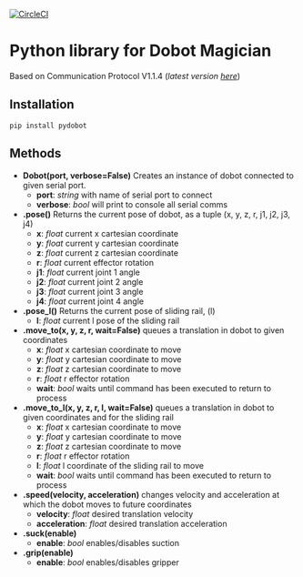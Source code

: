 [![CircleCI](https://circleci.com/gh/luismesas/pydobot.svg?style=svg)](https://circleci.com/gh/luismesas/pydobot)

Python library for Dobot Magician
===

Based on Communication Protocol V1.1.4 (_latest version [here](https://www.dobot.cc/downloadcenter.html?sub_cat=72#sub-download)_)


Installation
---

```
pip install pydobot
```

Methods
---

* **Dobot(port, verbose=False)** Creates an instance of dobot connected to given serial port.
    * **port**: _string_ with name of serial port to connect
    * **verbose**: _bool_ will print to console all serial comms  
* **.pose()** Returns the current pose of dobot, as a tuple (x, y, z, r, j1, j2, j3, j4)
    * **x**: _float_ current x cartesian coordinate 
    * **y**: _float_ current y cartesian coordinate
    * **z**: _float_ current z cartesian coordinate
    * **r**: _float_ current effector rotation 
    * **j1**: _float_ current joint 1 angle 
    * **j2**: _float_ current joint 2 angle 
    * **j3**: _float_ current joint 3 angle 
    * **j4**: _float_ current joint 4 angle   
* **.pose_l()** Returns the current pose of sliding rail, (l)
    * **l**: _float_ current l pose of the sliding rail  
* **.move_to(x, y, z, r, wait=False)** queues a translation in dobot to given coordinates
    * **x**: _float_ x cartesian coordinate to move 
    * **y**: _float_ y cartesian coordinate to move 
    * **z**: _float_ z cartesian coordinate to move 
    * **r**: _float_ r effector rotation 
    * **wait**: _bool_ waits until command has been executed to return to process  
* **.move_to_l(x, y, z, r, l, wait=False)** queues a translation in dobot to given coordinates and for the sliding rail
    * **x**: _float_ x cartesian coordinate to move 
    * **y**: _float_ y cartesian coordinate to move 
    * **z**: _float_ z cartesian coordinate to move 
    * **r**: _float_ r effector rotation 
    * **l**: _float_ l coordinate of the sliding rail to move
    * **wait**: _bool_ waits until command has been executed to return to process  
* **.speed(velocity, acceleration)** changes velocity and acceleration at which the dobot moves to future coordinates
    * **velocity**: _float_ desired translation velocity 
    * **acceleration**: _float_ desired translation acceleration   
* **.suck(enable)**
    * **enable**: _bool_ enables/disables suction  
* **.grip(enable)**
    * **enable**: _bool_ enables/disables gripper  